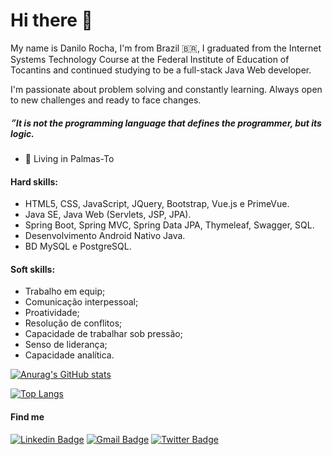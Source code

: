 # Hi there 👋

My name is Danilo Rocha, I'm from Brazil 🇧🇷, I graduated from the Internet Systems Technology Course at the Federal Institute of Education of Tocantins and continued studying to be a full-stack Java Web developer.

I'm passionate about problem solving and constantly learning. Always open to new challenges and ready to face changes.

#####  ״It is not the programming language that defines the programmer, but its logic.

- 📍 Living in Palmas-To

#### Hard skills:
 - HTML5, CSS, JavaScript, JQuery, Bootstrap, Vue.js e PrimeVue.
 - Java SE, Java Web (Servlets, JSP, JPA).
 - Spring Boot, Spring MVC, Spring Data JPA, Thymeleaf, Swagger, SQL.
 - Desenvolvimento Android Nativo Java.
 - BD MySQL e PostgreSQL.

#### Soft skills:
 - Trabalho em equip;
 - Comunicação interpessoal;
 - Proatividade;
 - Resolução de conflitos;
 - Capacidade de trabalhar sob pressão;
 - Senso de liderança;
 - Capacidade analítica.

[![Anurag's GitHub stats](https://github-readme-stats.vercel.app/api?username=danilorocha22&show_icons=true&theme=dark)](https://github.com/anuraghazra/github-readme-stats)

[![Top Langs](https://github-readme-stats.vercel.app/api/top-langs/?username=danilorocha22&layout=compact&show_icons=true&theme=dark)](https://github.com/danilorocha22/github-readme-stats)

<h4>Find me</h4>

[![Linkedin Badge](https://img.shields.io/badge/-LinkedIn-blue?style=flat-square&logo=Linkedin&logoColor=white&link=https://www.linkedin.com/in/danilo-r-18a52317a/)](https://www.linkedin.com/in/danilo-r-18a52317a/)
[![Gmail Badge](https://img.shields.io/badge/-Gmail-c14438?style=flat-square&logo=Gmail&logoColor=white&link=mailto:danilo.rochaa@gmail.com)](mailto:danilo.rochaa@gmail.com)
[![Twitter Badge](https://img.shields.io/badge/-Twitter-blue?style=flat-square&logo=Twitter&logoColor=white&link=https://twitter.com/DaniloRochaSil6)](https://twitter.com/DaniloRochaSil6/)
